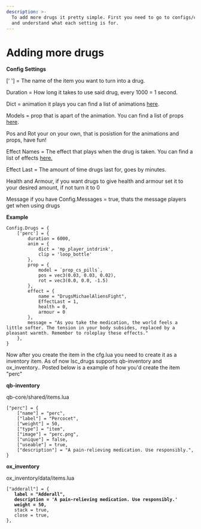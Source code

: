 ```yaml
---
description: >-
  To add more drugs it pretty simple. First you need to go to configs/cfg.lua
  and understand what each setting is for.
---
```


# Adding more drugs

**Config Settings**

\['   '] = The name of the item you want to turn into a drug.

Duration = How long it takes to use said drug, every 1000 = 1 second.

Dict = animation it plays you can find a list of animations [here](https://forge.plebmasters.de/animations).

Models = prop that is apart of the animation. You can find a list of props[ here](https://forge.plebmasters.de/objects).

Pos and Rot your on your own, that is posistion for the animations and props, have fun!

Effect Names = The effect that plays when the drug is taken. You can find a list of effects [here.](https://docs.altv.mp/gta/articles/references/animpost-fx.html)

Effect Last = The amount of time drugs last for, goes by minutes.&#x20;

Health and Armour, if you want drugs to give health and armour set it to your desired amount, if not turn it to 0

Message if you have Config.Messages = true, thats the message players get when using drugs



**Example**

```
Config.Drugs = {
    ['perc'] = {
        duration = 6000, 
        anim = {
            dict = 'mp_player_intdrink',
            clip = 'loop_bottle'
        },
        prop = {
            model = `prop_cs_pills`,
            pos = vec3(0.03, 0.03, 0.02),
            rot = vec3(0.0, 0.0, -1.5)
        },
        effect = {
            name = "DrugsMichaelAliensFight", 
            EffectLast = 1,
            health = 0,  
            armour = 0  
        },
        message = "As you take the medication, the world feels a little softer. The tension in your body subsides, replaced by a pleasant warmth. Remember to roleplay these effects." 
    },
}
```



Now after you create the item in the cfg.lua you need to create it as a inventory item. As of now lsc\_drugs supports qb-inventory and ox\_inventory.. Posted below is a example of how you'd create the item "perc"



**qb-inventory**

qb-core/shared/items.lua

```
["perc"] = {
    ["name"] = "perc",
    ["label"] = "Percocet",
    ["weight"] = 50, 
    ["type"] = "item",
    ["image"] = "perc.png", 
    ["unique"] = false,
    ["useable"] = true,
    ["description"] = "A pain-relieving medication. Use responsibly.",
}
```



**ox\_inventory**

ox\_inventory/data/items.lua

<pre><code>["adderall"] = {
<strong>   label = "Adderall",
</strong><strong>   description = 'A pain-relieving medication. Use responsibly.'
</strong><strong>   weight = 50,
</strong>   stack = true,
   close = true,
},
</code></pre>
